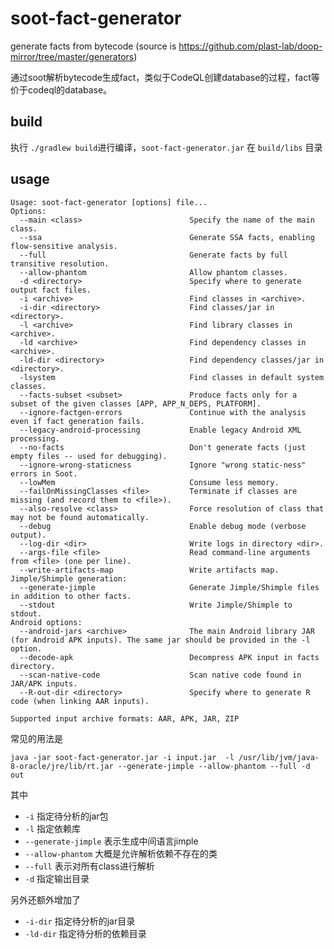 # soot-fact-generator
generate facts from bytecode (source is https://github.com/plast-lab/doop-mirror/tree/master/generators)

通过soot解析bytecode生成fact，类似于CodeQL创建database的过程，fact等价于codeql的database。

## build 
执行 `./gradlew build`进行编译，`soot-fact-generator.jar` 在 `build/libs` 目录

## usage

```
Usage: soot-fact-generator [options] file...
Options:
  --main <class>                        Specify the name of the main class.
  --ssa                                 Generate SSA facts, enabling flow-sensitive analysis.
  --full                                Generate facts by full transitive resolution.
  --allow-phantom                       Allow phantom classes.
  -d <directory>                        Specify where to generate output fact files.
  -i <archive>                          Find classes in <archive>.
  -i-dir <directory>                    Find classes/jar in <directory>.
  -l <archive>                          Find library classes in <archive>.
  -ld <archive>                         Find dependency classes in <archive>.
  -ld-dir <directory>                   Find dependency classes/jar in <directory>.
  -lsystem                              Find classes in default system classes.
  --facts-subset <subset>               Produce facts only for a subset of the given classes [APP, APP_N_DEPS, PLATFORM].
  --ignore-factgen-errors               Continue with the analysis even if fact generation fails.
  --legacy-android-processing           Enable legacy Android XML processing.
  --no-facts                            Don't generate facts (just empty files -- used for debugging).
  --ignore-wrong-staticness             Ignore "wrong static-ness" errors in Soot.
  --lowMem                              Consume less memory.
  --failOnMissingClasses <file>         Terminate if classes are missing (and record them to <file>).
  --also-resolve <class>                Force resolution of class that may not be found automatically.
  --debug                               Enable debug mode (verbose output).
  --log-dir <dir>                       Write logs in directory <dir>.
  --args-file <file>                    Read command-line arguments from <file> (one per line).
  --write-artifacts-map                 Write artifacts map.
Jimple/Shimple generation:
  --generate-jimple                     Generate Jimple/Shimple files in addition to other facts.
  --stdout                              Write Jimple/Shimple to stdout.
Android options:
  --android-jars <archive>              The main Android library JAR (for Android APK inputs). The same jar should be provided in the -l option.
  --decode-apk                          Decompress APK input in facts directory.
  --scan-native-code                    Scan native code found in JAR/APK inputs.
  --R-out-dir <directory>               Specify where to generate R code (when linking AAR inputs).

Supported input archive formats: AAR, APK, JAR, ZIP
```
常见的用法是
```
java -jar soot-fact-generator.jar -i input.jar  -l /usr/lib/jvm/java-8-oracle/jre/lib/rt.jar --generate-jimple --allow-phantom --full -d out
```
其中
- `-i` 指定待分析的jar包
- `-l` 指定依赖库
- `--generate-jimple` 表示生成中间语言jimple
- `--allow-phantom` 大概是允许解析依赖不存在的类
- `--full` 表示对所有class进行解析
- `-d` 指定输出目录

另外还额外增加了
- `-i-dir` 指定待分析的jar目录
- `-ld-dir` 指定待分析的依赖目录
